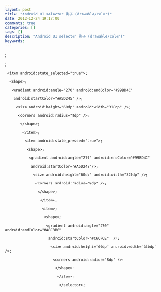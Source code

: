 ```yaml
---
layout: post
title: "Android UI selector 例子 (drawable/color)"
date: 2012-12-24 19:17:00 
comments: true
categories: []
tags: []
description: "Android UI selector 例子 (drawable/color)"
keywords: 
---
```



 
  <?xml version="1.0" encoding="utf-8"?>;
  
   <selector xmlns:android="http://schemas.android.com/apk/res/android">;
   
    
     <item android:state_selected="true">;
     
      <shape>;
      
       <gradient android:angle="270" android:endColor="#99BD4C"
       
        android:startColor="#A5D245" />;
        
         <size android:height="60dp" android:width="320dp" />;
         
          <corners android:radius="8dp" />;
          
           </shape>;
           
            </item>;
            
             <item android:state_pressed="true">;
             
              <shape>;
              
               <gradient android:angle="270" android:endColor="#99BD4C"
               
                android:startColor="#A5D245"/>;
                
                 <size android:height="60dp" android:width="320dp" />;
                 
                  <corners android:radius="8dp" />;
                  
                   </shape>;
                   
                    </item>;
                    
                     <item>;
                     
                      <shape>;
                      
                       <gradient android:angle="270" android:endColor="#A8C3B0"
                       
                        android:startColor="#C6CFCE"  />;
                        
                         <size android:height="60dp" android:width="320dp" />;
                         
                          <corners android:radius="8dp" />;
                          
                           </shape>;
                           
                            </item>;
                            
                             </selector>;
                            
                           
                          
                         
                        
                       
                      
                     
                    
                   
                  
                 
                
               
              
             
            
           
          
         
        
       
      
     
    
   
  
 


